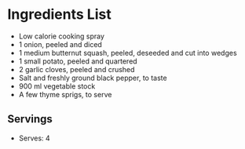 # Ingredients List

- Low calorie cooking spray
- 1 onion, peeled and diced
- 1 medium butternut squash, peeled, deseeded and cut into wedges
- 1 small potato, peeled and quartered
- 2 garlic cloves, peeled and crushed
- Salt and freshly ground black pepper, to taste
- 900 ml vegetable stock
- A few thyme sprigs, to serve

## Servings
- Serves: 4